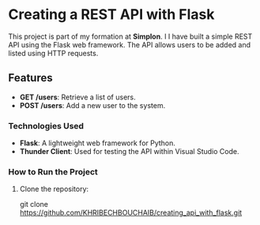 # Creating a REST API with Flask

This project is part of my formation at **Simplon**. I I have built a simple REST API using the Flask web framework. The API allows users to be added and listed using HTTP requests.

## Features

- **GET /users**: Retrieve a list of users.
- **POST /users**: Add a new user to the system.

### Technologies Used

- **Flask**: A lightweight web framework for Python.
- **Thunder Client**: Used for testing the API within Visual Studio Code.

### How to Run the Project

1. Clone the repository:

   git clone https://github.com/KHRIBECHBOUCHAIB/creating_api_with_flask.git
